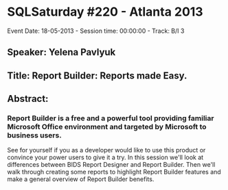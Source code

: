 # SQLSaturday #220 - Atlanta 2013
Event Date: 18-05-2013 - Session time: 00:00:00 - Track: B/I 3
## Speaker: Yelena Pavlyuk
## Title: Report Builder: Reports made Easy.
## Abstract:
### Report Builder is a free and a powerful tool providing familiar Microsoft Office environment and targeted by Microsoft to business users.
See for yourself if you as a developer would like to use this product or convince your power users to give it a try.
In this session we'll look at differences between BIDS Report Designer and Report Builder.
Then we'll walk through creating some reports to highlight Report Builder features and make a general overview of Report Builder benefits.
